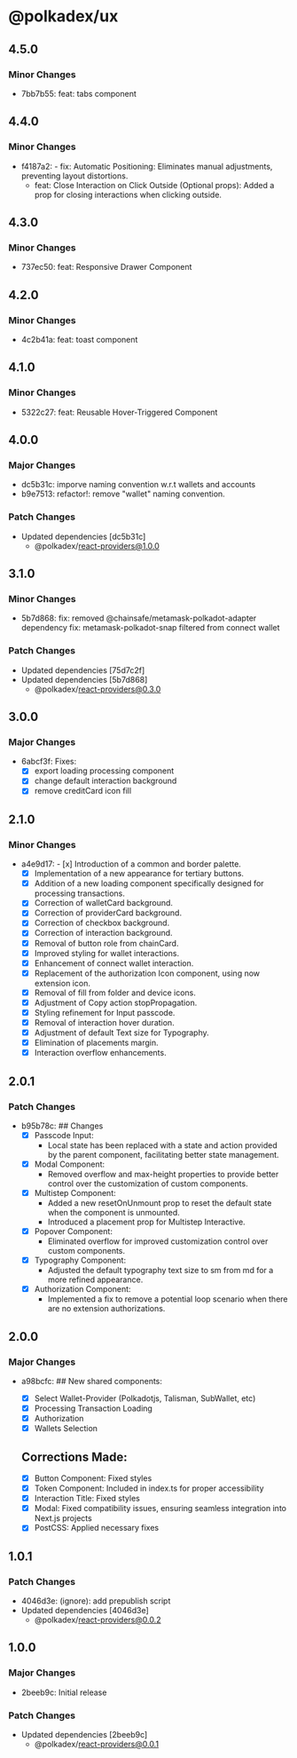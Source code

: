 # @polkadex/ux

## 4.5.0

### Minor Changes

- 7bb7b55: feat: tabs component

## 4.4.0

### Minor Changes

- f4187a2: - fix: Automatic Positioning: Eliminates manual adjustments, preventing layout distortions.
  - feat: Close Interaction on Click Outside (Optional props): Added a prop for closing interactions when clicking outside.

## 4.3.0

### Minor Changes

- 737ec50: feat: Responsive Drawer Component

## 4.2.0

### Minor Changes

- 4c2b41a: feat: toast component

## 4.1.0

### Minor Changes

- 5322c27: feat: Reusable Hover-Triggered Component

## 4.0.0

### Major Changes

- dc5b31c: imporve naming convention w.r.t wallets and accounts
- b9e7513: refactor!: remove "wallet" naming convention.

### Patch Changes

- Updated dependencies [dc5b31c]
  - @polkadex/react-providers@1.0.0

## 3.1.0

### Minor Changes

- 5b7d868: fix: removed @chainsafe/metamask-polkadot-adapter dependency
  fix: metamask-polkadot-snap filtered from connect wallet

### Patch Changes

- Updated dependencies [75d7c2f]
- Updated dependencies [5b7d868]
  - @polkadex/react-providers@0.3.0

## 3.0.0

### Major Changes

- 6abcf3f: Fixes:
  - [x] export loading processing component
  - [x] change default interaction background
  - [x] remove creditCard icon fill

## 2.1.0

### Minor Changes

- a4e9d17: - [x] Introduction of a common and border palette.
  - [x] Implementation of a new appearance for tertiary buttons.
  - [x] Addition of a new loading component specifically designed for processing transactions.
  - [x] Correction of walletCard background.
  - [x] Correction of providerCard background.
  - [x] Correction of checkbox background.
  - [x] Correction of interaction background.
  - [x] Removal of button role from chainCard.
  - [x] Improved styling for wallet interactions.
  - [x] Enhancement of connect wallet interaction.
  - [x] Replacement of the authorization Icon component, using now extension icon.
  - [x] Removal of fill from folder and device icons.
  - [x] Adjustment of Copy action stopPropagation.
  - [x] Styling refinement for Input passcode.
  - [x] Removal of interaction hover duration.
  - [x] Adjustment of default Text size for Typography.
  - [x] Elimination of placements margin.
  - [x] Interaction overflow enhancements.

## 2.0.1

### Patch Changes

- b95b78c: ## Changes
  - [x] Passcode Input:
    - Local state has been replaced with a state and action provided by the parent component, facilitating better state management.
  - [x] Modal Component:
    - Removed overflow and max-height properties to provide better control over the customization of custom components.
  - [x] Multistep Component:
    - Added a new resetOnUnmount prop to reset the default state when the component is unmounted.
    - Introduced a placement prop for Multistep Interactive.
  - [x] Popover Component:
    - Eliminated overflow for improved customization control over custom components.
  - [x] Typography Component:
    - Adjusted the default typography text size to sm from md for a more refined appearance.
  - [x] Authorization Component:
    - Implemented a fix to remove a potential loop scenario when there are no extension authorizations.

## 2.0.0

### Major Changes

- a98bcfc: ## New shared components:

  - [x] Select Wallet-Provider (Polkadotjs, Talisman, SubWallet, etc)
  - [x] Processing Transaction Loading
  - [x] Authorization
  - [x] Wallets Selection

  ## Corrections Made:

  - [x] Button Component: Fixed styles
  - [x] Token Component: Included in index.ts for proper accessibility
  - [x] Interaction Title: Fixed styles
  - [x] Modal: Fixed compatibility issues, ensuring seamless integration into Next.js projects
  - [x] PostCSS: Applied necessary fixes

## 1.0.1

### Patch Changes

- 4046d3e: (ignore): add prepublish script
- Updated dependencies [4046d3e]
  - @polkadex/react-providers@0.0.2

## 1.0.0

### Major Changes

- 2beeb9c: Initial release

### Patch Changes

- Updated dependencies [2beeb9c]
  - @polkadex/react-providers@0.0.1
